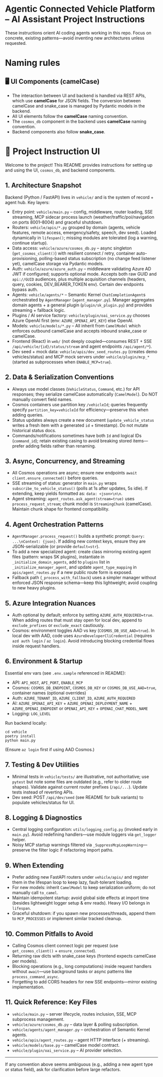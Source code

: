 # Agentic Connected Vehicle Platform – AI Assistant Project Instructions

These instructions orient AI coding agents working in this repo. Focus on concrete, existing patterns—avoid inventing new architectures unless requested.

# Naming rules

## 🖥️ UI Components (camelCase)

- The interaction between UI and backend is handled via REST APIs, which use **camelCase** for JSON fields. The conversion between camelCase and snake_case is managed by Pydantic models in the backend.
- All UI elements follow the **camelCase** naming convention. 
- The `cosmos_db` component in the backend uses **camelCase** naming convention. 
- Backend components also follow **snake_case**. 

# 📘 Project Instruction UI

Welcome to the project! This README provides instructions for setting up and using the UI, `cosmos_db`, and backend components.


## 1. Architecture Snapshot
Backend (Python / FastAPI) lives in `vehicle/` and is the system of record + agent hub. Key layers:
- Entry point: `vehicle/main.py` – config, middleware, router loading, SSE streaming, MCP sidecar process launch (weather/traffic/poi/navigation on ports 8001–8004) and graceful shutdown.
- Routers: `vehicle/apis/*.py` grouped by domain (agents, vehicle features, remote access, emergency/safety, speech, dev seed). Loaded dynamically in `lifespan()`; missing modules are tolerated (log a warning, continue startup).
- Data access: `vehicle/azure/cosmos_db.py` – async singleton (`get_cosmos_client()`) with resilient connect / retry, container auto-provisioning, polling-based status subscription (no change feed listener yet), camelCase storage via Pydantic models.
- Auth: `vehicle/azure/azure_auth.py` – middleware validating Azure AD JWT if configured; supports optional mode. Accepts both raw GUID and `api://GUID` audiences, plus multiple acquisition channels (headers, query, cookies, DEV_BEARER_TOKEN env). Certain dev endpoints bypass auth.
- Agents: `vehicle/agents/*` – Semantic Kernel `ChatCompletionAgent`s orchestrated by `AgentManager` (`agent_manager.py`). Manager aggregates domain agents + a general plugin (`plugin/sk_plugin.py`) and provides streaming + fallback logic.
- Plugins / AI service factory: `vehicle/plugin/oai_service.py` chooses Azure OpenAI first (env: `AZURE_OPENAI_API_KEY`) else OpenAI.
- Models: `vehicle/models/*.py` – All inherit from `CamelModel` which enforces outbound camelCase and accepts inbound snake_case or camelCase.
- Frontend (React) in `web/` (not deeply coupled—consumes REST + SSE `/api/vehicle/{id}/status/stream` and agent endpoints `/api/agent/*`).
- Dev seed + mock data: `vehicle/apis/dev_seed_routes.py` (creates demo vehicles/status) and MCP mock servers under `vehicle/plugin/mcp_*` (started as subprocesses when `ENABLE_MCP=true`).

## 2. Data & Serialization Conventions
- Always use model classes (`VehicleStatus`, `Command`, etc.) for API responses; they serialize camelCase automatically (`CamelModel`). Do NOT manually convert field names.
- Cosmos containers use partition key `/vehicleId`; queries frequently specify `partition_key=vehicleId` for efficiency—preserve this when adding queries.
- Status updates always create a new document (`update_vehicle_status` writes a fresh item with a generated `id` + timestamp). Do not mutate historical status docs.
- Commands/notifications sometimes have both `Id` and logical IDs (`command_id`); retain existing casing to avoid breaking stored items—prefer adding fields rather than renaming.

## 3. Async, Concurrency, and Streaming
- All Cosmos operations are async; ensure new endpoints `await client.ensure_connected()` before queries.
- SSE streaming of status: generator in `main.py` wraps `subscribe_to_vehicle_status()` (polls at 1s after updates, 5s idle). If extending, keep yields formatted as: `data: <json>\n\n`.
- Agent streaming: `agent_routes.ask_agent(stream=true)` uses `process_request_stream`; chunk model is `StreamingChunk` (camelCase). Maintain chunk shape for frontend compatibility.

## 4. Agent Orchestration Patterns
- `AgentManager.process_request()` builds a synthetic prompt: `Query: ...\nContext: {json}`. If adding new context keys, ensure they are JSON-serializable (or provide `default=str`).
- To add a new specialized agent: create class mirroring existing agent files (pattern: wraps SK plugins), instantiate in `_initialize_domain_agents`, add to `plugins` list in `_initialize_manager_agent`, and update `agent_type_mapping` in `apis/agent_routes.py` if a new public route form is exposed.
- Fallback path (`_process_with_fallback`) uses a simpler manager without enforced JSON response schema—keep this lightweight; avoid coupling to new heavy plugins.

## 5. Azure Integration Nuances
- Auth optional by default; enforce by setting `AZURE_AUTH_REQUIRED=true`. When adding routes that must stay open for local dev, append to `exclude_prefixes` or `exclude_exact` cautiously.
- Cosmos: environment toggles AAD vs key (`COSMOS_DB_USE_AAD=true`). In local dev with AAD, code uses `AzureDeveloperCliCredential` (requires `azd auth login` / `az login`). Avoid introducing blocking credential flows inside request handlers.

## 6. Environment & Startup
Essential env vars (see `.env.sample` referenced in README):
- API: `API_HOST`, `API_PORT`, `ENABLE_MCP`
- Cosmos: `COSMOS_DB_ENDPOINT`, `COSMOS_DB_KEY` or `COSMOS_DB_USE_AAD=true`, container names (optional overrides)
- Auth: `AZURE_TENANT_ID`, `AZURE_CLIENT_ID`, `AZURE_AUTH_REQUIRED`
- AI: `AZURE_OPENAI_API_KEY` + `AZURE_OPENAI_DEPLOYMENT_NAME` + `AZURE_OPENAI_ENDPOINT` or `OPENAI_API_KEY` + `OPENAI_CHAT_MODEL_NAME`
- Logging: `LOG_LEVEL`

Run backend locally:
```
cd vehicle
poetry install
python main.py
```
(Ensure `az login` first if using AAD Cosmos.)

## 7. Testing & Dev Utilities
- Minimal tests in `vehicle/tests/` are illustrative, not authoritative; use `pytest` but note some files are outdated (e.g., refer to older route shapes). Validate against current router prefixes (`/api/...`). Update tests instead of reverting APIs.
- Dev seed: POST `/api/dev/seed` (see README for bulk variants) to populate vehicles/status for UI.

## 8. Logging & Diagnostics
- Central logging configuration: `utils/logging_config.py` (invoked early in `main.py`). Avoid redefining handlers—use module loggers via `get_logger` helper.
- Noisy MCP startup warnings filtered via `_SuppressMcpLoopWarning`—preserve the filter logic if refactoring import paths.

## 9. When Extending
- Prefer adding new FastAPI routers under `vehicle/apis/` and register them in the lifespan loop to keep lazy, fault-tolerant loading.
- For new models: inherit `CamelModel` to keep serialization uniform; do not manually call `to_camel`.
- Maintain idempotent startup: avoid global side effects at import time (besides lightweight logger setup & env reads). Heavy I/O belongs in `lifespan`.
- Graceful shutdown: if you spawn new processes/threads, append them to `MCP_PROCESSES` or implement similar tracked cleanup.

## 10. Common Pitfalls to Avoid
- Calling Cosmos client connect logic per request (use `get_cosmos_client()` + `ensure_connected`).
- Returning raw dicts with snake_case keys (frontend expects camelCase per models).
- Blocking operations (e.g., long computations) inside request handlers without `await`—use background tasks or async patterns like `process_command_async`.
- Forgetting to add CORS headers for new SSE endpoints—mirror existing implementation.

## 11. Quick Reference: Key Files
- `vehicle/main.py` – server lifecycle, routes inclusion, SSE, MCP subprocess management.
- `vehicle/azure/cosmos_db.py` – data layer & polling subscription.
- `vehicle/agents/agent_manager.py` – orchestration of Semantic Kernel agents.
- `vehicle/apis/agent_routes.py` – agent HTTP interface (+ streaming).
- `vehicle/models/base.py` – camelCase model contract.
- `vehicle/plugin/oai_service.py` – AI provider selection.

---
If any convention above seems ambiguous (e.g., adding a new agent type or status field), ask for clarification before large refactors.
